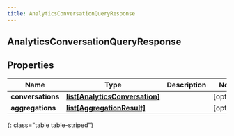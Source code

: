 ```yaml
---
title: AnalyticsConversationQueryResponse
---
```

## AnalyticsConversationQueryResponse

## Properties

|Name | Type | Description | Notes|
|------------ | ------------- | ------------- | -------------|
| **conversations** | [**list[AnalyticsConversation]**](AnalyticsConversation.html) |  | [optional] |
| **aggregations** | [**list[AggregationResult]**](AggregationResult.html) |  | [optional] |
{: class="table table-striped"}


